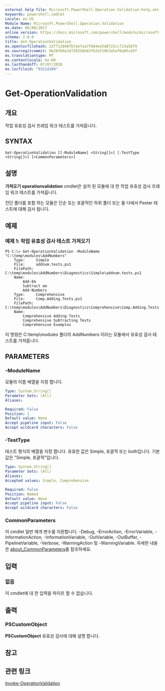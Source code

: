 ```yaml
---
external help file: Microsoft.PowerShell.Operation.Validation-help.xml
keywords: powershell,cmdlet
Locale: en-US
Module Name: Microsoft.PowerShell.Operation.Validation
ms.date: 06/09/2017
online version: https://docs.microsoft.com/powershell/module/microsoft.powershell.operation.validation/get-operationvalidation?view=powershell-5.1&WT.mc_id=ps-gethelp
schema: 2.0.0
title: Get-OperationValidation
ms.openlocfilehash: 22ff12848fb7aefaa7f684ee5d8723cc723a5879
ms.sourcegitcommit: 9b28fb9a3d72655bb63f62af18b3a5af6a05cd3f
ms.translationtype: MT
ms.contentlocale: ko-KR
ms.lasthandoff: 07/07/2020
ms.locfileid: "93214289"
---
```

# Get-OperationValidation

## 개요
작업 유효성 검사 프레임 워크 테스트를 가져옵니다.

## SYNTAX

```
Get-OperationValidation [[-ModuleName] <String[]>] [-TestType <String[]>] [<CommonParameters>]
```

## 설명
**가져오기 operationvalidation** cmdlet은 설치 된 모듈에 대 한 작업 유효성 검사 프레임 워크 테스트를 가져옵니다.

진단 폴더를 포함 하는 모듈은 단순 또는 포괄적인 하위 폴더 또는 둘 다에서 Pester 테스트에 대해 검사 됩니다.

## 예제

### 예제 1: 작업 유효성 검사 테스트 가져오기

```
PS C:\> Get-OperationValidation -ModuleName "C:\temp\modules\AddNumbers"
    Type:     Simple
    File:     addnum.tests.ps1
    FilePath: C:\temp\modules\AddNumbers\Diagnostics\Simple\addnum.tests.ps1
    Name:
        Add-Em
        Subtract em
        Add-Numbers
    Type:     Comprehensive
    File:     Comp.Adding.Tests.ps1
    FilePath: C:\temp\modules\AddNumbers\Diagnostics\Comprehensive\Comp.Adding.Tests.ps1
    Name:
        Comprehensive Adding Tests
        Comprehensive Subtracting Tests
        Comprehensive Examples
```

이 명령은 C:\temp\modules 폴더의 AddNumbers 이라는 모듈에서 유효성 검사 테스트를 가져옵니다.

## PARAMETERS

### -ModuleName
모듈의 이름 배열을 지정 합니다.

```yaml
Type: System.String[]
Parameter Sets: (All)
Aliases:

Required: False
Position: 1
Default value: None
Accept pipeline input: False
Accept wildcard characters: False
```

### -TestType
테스트 형식의 배열을 지정 합니다.
유효한 값은 Simple, 포괄적 또는 both입니다.
기본값은 "Simple, 포괄적"입니다.

```yaml
Type: System.String[]
Parameter Sets: (All)
Aliases:
Accepted values: Simple, Comprehensive

Required: False
Position: Named
Default value: None
Accept pipeline input: False
Accept wildcard characters: False
```

### CommonParameters
이 cmdlet 일반 매개 변수를 지원합니다. -Debug, -ErrorAction, -ErrorVariable, -InformationAction, -InformationVariable, -OutVariable, -OutBuffer, -PipelineVariable, -Verbose, -WarningAction 및 -WarningVariable. 자세한 내용은 [about_CommonParameters](https://go.microsoft.com/fwlink/?LinkID=113216)를 참조하세요.

## 입력

### 없음
이 cmdlet에 대 한 입력을 파이프 할 수 없습니다.

## 출력

### PSCustomObject
**PSCustomObject** 유효성 검사에 대해 설명 합니다.

## 참고

## 관련 링크

[Invoke-OperationValidation](Invoke-OperationValidation.md)
